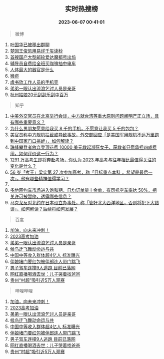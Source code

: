 <div align="center"><h2>实时热搜榜</h2><h4>2023-06-07 00:41:01</h4></div>

> 微博  

1. [叶国华已被移出群聊](https://s.weibo.com/weibo?q=%23%E5%8F%B6%E5%9B%BD%E5%8D%8E%E5%B7%B2%E8%A2%AB%E7%A7%BB%E5%87%BA%E7%BE%A4%E8%81%8A%23&t=31&band_rank=1&Refer=top)<br />
2. [梦回王俊凯用易烊千玺读秒](https://s.weibo.com/weibo?q=%23%E6%A2%A6%E5%9B%9E%E7%8E%8B%E4%BF%8A%E5%87%AF%E7%94%A8%E6%98%93%E7%83%8A%E5%8D%83%E7%8E%BA%E8%AF%BB%E7%A7%92%23&t=31&band_rank=2&Refer=top)<br />
3. [首艘国产大型邮轮爱达魔都号出坞](https://s.weibo.com/weibo?q=%23%E9%A6%96%E8%89%98%E5%9B%BD%E4%BA%A7%E5%A4%A7%E5%9E%8B%E9%82%AE%E8%BD%AE%E7%88%B1%E8%BE%BE%E9%AD%94%E9%83%BD%E5%8F%B7%E5%87%BA%E5%9D%9E%23&t=31&band_rank=3&Refer=top)<br />
4. [辅导员自费给全班买咖啡抽中电车](https://s.weibo.com/weibo?q=%23%E8%BE%85%E5%AF%BC%E5%91%98%E8%87%AA%E8%B4%B9%E7%BB%99%E5%85%A8%E7%8F%AD%E4%B9%B0%E5%92%96%E5%95%A1%E6%8A%BD%E4%B8%AD%E7%94%B5%E8%BD%A6%23&t=31&band_rank=4&Refer=top)<br />
5. [人体最大的器官是什么](https://s.weibo.com/weibo?q=%23%E4%BA%BA%E4%BD%93%E6%9C%80%E5%A4%A7%E7%9A%84%E5%99%A8%E5%AE%98%E6%98%AF%E4%BB%80%E4%B9%88%23&t=31&band_rank=5&Refer=top)<br />
6. [猴痘](https://s.weibo.com/weibo?q=%E7%8C%B4%E7%97%98&t=31&band_rank=6&Refer=top)<br />
7. [虞书欣工作人员的手机壳](https://s.weibo.com/weibo?q=%23%E8%99%9E%E4%B9%A6%E6%AC%A3%E5%B7%A5%E4%BD%9C%E4%BA%BA%E5%91%98%E7%9A%84%E6%89%8B%E6%9C%BA%E5%A3%B3%23&t=31&band_rank=7&Refer=top)<br />
8. [弟弟一眼认出流浪乞讨人员是亲哥](https://s.weibo.com/weibo?q=%23%E5%BC%9F%E5%BC%9F%E4%B8%80%E7%9C%BC%E8%AE%A4%E5%87%BA%E6%B5%81%E6%B5%AA%E4%B9%9E%E8%AE%A8%E4%BA%BA%E5%91%98%E6%98%AF%E4%BA%B2%E5%93%A5%23&t=31&band_rank=8&Refer=top)<br />
9. [杭州姑娘20元刮刮乐刮中百万](https://s.weibo.com/weibo?q=%23%E6%9D%AD%E5%B7%9E%E5%A7%91%E5%A8%9820%E5%85%83%E5%88%AE%E5%88%AE%E4%B9%90%E5%88%AE%E4%B8%AD%E7%99%BE%E4%B8%87%23&t=31&band_rank=9&Refer=top)<br />

> 知乎  

1. [中美外交官员在北京举行会谈，中方就台湾等重大原则问题阐明严正立场，具有哪些重要意义？](https://www.zhihu.com/question/605018467)<br />
2. [为什么男朋友愿意给我买 8 千的手机，不愿意让我买 5 千的包包？](https://www.zhihu.com/question/603599168)<br />
3. [美官员称中方舰机拦截或导致事故，外交部回应「是美国军用舰机不远万里跑到中国家门口挑衅」，如何解读？](https://www.zhihu.com/question/605094826)<br />
4. [珠峰攀登者放弃登顶花费 10000 美元救起濒死女子，获救者只愿承担四成费用，如何评价这一行为？](https://www.zhihu.com/question/604852845)<br />
5. [1291 万高考生即将奔赴考场，你认为 2023 年高考与往年相比最值得关注的变化是什么？](https://www.zhihu.com/question/605100302)<br />
6. [56 岁「考王」梁实第 27 次参加高考，称「目标重点本科 ，希望是最后一次」，他有哪些精神值得学习？](https://www.zhihu.com/question/604886385)<br />
7. []()<br />
8. [多地网约车市场进入饱和期，日均订单量十余单，有司机空车率达 50%，相关许可被暂停，透露哪些信息？](https://www.zhihu.com/question/605110954)<br />
9. [马克龙反对北约在日本设立办事处，称「管好北大西洋地区，否则将犯下大错误」，如何解读？后续将如何发展？](https://www.zhihu.com/question/605033420)<br />

> 百度  

1. [加油，向未来冲刺！](https://www.baidu.com/s?wd=%E5%8A%A0%E6%B2%B9%EF%BC%8C%E5%90%91%E6%9C%AA%E6%9D%A5%E5%86%B2%E5%88%BA%EF%BC%81&sa=fyb_news&rsv_dl=fyb_news)<br />
2. [2023高考加油](https://www.baidu.com/s?wd=2023%E9%AB%98%E8%80%83%E5%8A%A0%E6%B2%B9&sa=fyb_news&rsv_dl=fyb_news)<br />
3. [弟弟一眼认出流浪乞讨人员是亲哥](https://www.baidu.com/s?wd=%E5%BC%9F%E5%BC%9F%E4%B8%80%E7%9C%BC%E8%AE%A4%E5%87%BA%E6%B5%81%E6%B5%AA%E4%B9%9E%E8%AE%A8%E4%BA%BA%E5%91%98%E6%98%AF%E4%BA%B2%E5%93%A5&sa=fyb_news&rsv_dl=fyb_news)<br />
4. [候鸟迁飞舞动命运与共](https://www.baidu.com/s?wd=%E5%80%99%E9%B8%9F%E8%BF%81%E9%A3%9E%E8%88%9E%E5%8A%A8%E5%91%BD%E8%BF%90%E4%B8%8E%E5%85%B1&sa=fyb_news&rsv_dl=fyb_news)<br />
5. [中国中等收入群体超4亿人 标准曝光](https://www.baidu.com/s?wd=%E4%B8%AD%E5%9B%BD%E4%B8%AD%E7%AD%89%E6%94%B6%E5%85%A5%E7%BE%A4%E4%BD%93%E8%B6%854%E4%BA%BF%E4%BA%BA+%E6%A0%87%E5%87%86%E6%9B%9D%E5%85%89&sa=fyb_news&rsv_dl=fyb_news)<br />
6. [伴娘堵门要红包被伴郎连人带门踹飞](https://www.baidu.com/s?wd=%E4%BC%B4%E5%A8%98%E5%A0%B5%E9%97%A8%E8%A6%81%E7%BA%A2%E5%8C%85%E8%A2%AB%E4%BC%B4%E9%83%8E%E8%BF%9E%E4%BA%BA%E5%B8%A6%E9%97%A8%E8%B8%B9%E9%A3%9E&sa=fyb_news&rsv_dl=fyb_news)<br />
7. [男子驾车连撞9人逃跑 目前已落网](https://www.baidu.com/s?wd=%E7%94%B7%E5%AD%90%E9%A9%BE%E8%BD%A6%E8%BF%9E%E6%92%9E9%E4%BA%BA%E9%80%83%E8%B7%91+%E7%9B%AE%E5%89%8D%E5%B7%B2%E8%90%BD%E7%BD%91&sa=fyb_news&rsv_dl=fyb_news)<br />
8. [网红直播喝酒去世：儿子哭着找爸爸](https://www.baidu.com/s?wd=%E7%BD%91%E7%BA%A2%E7%9B%B4%E6%92%AD%E5%96%9D%E9%85%92%E5%8E%BB%E4%B8%96%EF%BC%9A%E5%84%BF%E5%AD%90%E5%93%AD%E7%9D%80%E6%89%BE%E7%88%B8%E7%88%B8&sa=fyb_news&rsv_dl=fyb_news)<br />
9. [贵州“村超”吸引近5万人观赛](https://www.baidu.com/s?wd=%E8%B4%B5%E5%B7%9E%E2%80%9C%E6%9D%91%E8%B6%85%E2%80%9D%E5%90%B8%E5%BC%95%E8%BF%915%E4%B8%87%E4%BA%BA%E8%A7%82%E8%B5%9B&sa=fyb_news&rsv_dl=fyb_news)<br />

> 哔哩哔哩  

1. [加油，向未来冲刺！](https://www.baidu.com/s?wd=%E5%8A%A0%E6%B2%B9%EF%BC%8C%E5%90%91%E6%9C%AA%E6%9D%A5%E5%86%B2%E5%88%BA%EF%BC%81&sa=fyb_news&rsv_dl=fyb_news)<br />
2. [2023高考加油](https://www.baidu.com/s?wd=2023%E9%AB%98%E8%80%83%E5%8A%A0%E6%B2%B9&sa=fyb_news&rsv_dl=fyb_news)<br />
3. [弟弟一眼认出流浪乞讨人员是亲哥](https://www.baidu.com/s?wd=%E5%BC%9F%E5%BC%9F%E4%B8%80%E7%9C%BC%E8%AE%A4%E5%87%BA%E6%B5%81%E6%B5%AA%E4%B9%9E%E8%AE%A8%E4%BA%BA%E5%91%98%E6%98%AF%E4%BA%B2%E5%93%A5&sa=fyb_news&rsv_dl=fyb_news)<br />
4. [候鸟迁飞舞动命运与共](https://www.baidu.com/s?wd=%E5%80%99%E9%B8%9F%E8%BF%81%E9%A3%9E%E8%88%9E%E5%8A%A8%E5%91%BD%E8%BF%90%E4%B8%8E%E5%85%B1&sa=fyb_news&rsv_dl=fyb_news)<br />
5. [中国中等收入群体超4亿人 标准曝光](https://www.baidu.com/s?wd=%E4%B8%AD%E5%9B%BD%E4%B8%AD%E7%AD%89%E6%94%B6%E5%85%A5%E7%BE%A4%E4%BD%93%E8%B6%854%E4%BA%BF%E4%BA%BA+%E6%A0%87%E5%87%86%E6%9B%9D%E5%85%89&sa=fyb_news&rsv_dl=fyb_news)<br />
6. [伴娘堵门要红包被伴郎连人带门踹飞](https://www.baidu.com/s?wd=%E4%BC%B4%E5%A8%98%E5%A0%B5%E9%97%A8%E8%A6%81%E7%BA%A2%E5%8C%85%E8%A2%AB%E4%BC%B4%E9%83%8E%E8%BF%9E%E4%BA%BA%E5%B8%A6%E9%97%A8%E8%B8%B9%E9%A3%9E&sa=fyb_news&rsv_dl=fyb_news)<br />
7. [男子驾车连撞9人逃跑 目前已落网](https://www.baidu.com/s?wd=%E7%94%B7%E5%AD%90%E9%A9%BE%E8%BD%A6%E8%BF%9E%E6%92%9E9%E4%BA%BA%E9%80%83%E8%B7%91+%E7%9B%AE%E5%89%8D%E5%B7%B2%E8%90%BD%E7%BD%91&sa=fyb_news&rsv_dl=fyb_news)<br />
8. [网红直播喝酒去世：儿子哭着找爸爸](https://www.baidu.com/s?wd=%E7%BD%91%E7%BA%A2%E7%9B%B4%E6%92%AD%E5%96%9D%E9%85%92%E5%8E%BB%E4%B8%96%EF%BC%9A%E5%84%BF%E5%AD%90%E5%93%AD%E7%9D%80%E6%89%BE%E7%88%B8%E7%88%B8&sa=fyb_news&rsv_dl=fyb_news)<br />
9. [贵州“村超”吸引近5万人观赛](https://www.baidu.com/s?wd=%E8%B4%B5%E5%B7%9E%E2%80%9C%E6%9D%91%E8%B6%85%E2%80%9D%E5%90%B8%E5%BC%95%E8%BF%915%E4%B8%87%E4%BA%BA%E8%A7%82%E8%B5%9B&sa=fyb_news&rsv_dl=fyb_news)<br />
